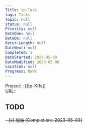 ```yaml
---
Title: tp-Task
tags: Tasks
Topic: null
status: null
Priority: null
DateDue: null
DateDo: null
Recur-Length: null
DateNext: null
Completed: 1
DateStarted: 2023-05-08
DateModified: 2023-05-08
Location: null
Progress: NaN%
---
```

Project: : [[tp-KRs]]  
URL::

## TODO
<del>- [x] 加油 [Completion:: 2023-05-09]</del>
